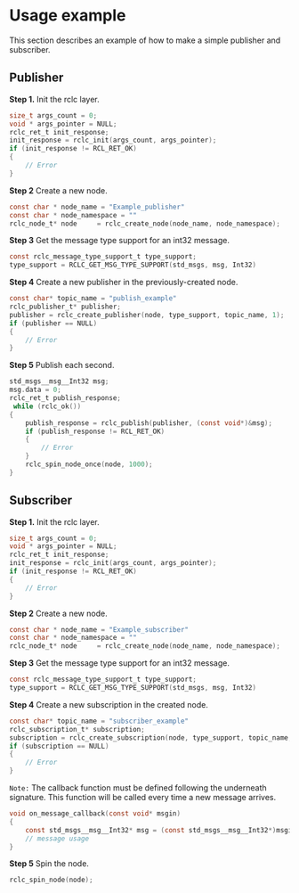 # Usage example

This section describes an example of how to make a simple publisher and subscriber.

## Publisher

**Step 1.** 
Init the rclc layer.

```C
size_t args_count = 0;
void * args_pointer = NULL;
rclc_ret_t init_response;
init_response = rclc_init(args_count, args_pointer);
if (init_response != RCL_RET_OK)
{
    // Error
}
```

**Step 2**
Create a new node.

```C
const char * node_name = "Example_publisher"
const char * node_namespace = ""
rclc_node_t* node     = rclc_create_node(node_name, node_namespace);
```

**Step 3**
Get the message type support for an int32 message.

```C
const rclc_message_type_support_t type_support;
type_support = RCLC_GET_MSG_TYPE_SUPPORT(std_msgs, msg, Int32)
```

**Step 4**
Create a new publisher in the previously-created node.

```C
const char* topic_name = "publish_example"
rclc_publisher_t* publisher;
publisher = rclc_create_publisher(node, type_support, topic_name, 1);
if (publisher == NULL)
{
    // Error
}
```

**Step 5**
Publish each second.

```C
std_msgs__msg__Int32 msg;
msg.data = 0;
rclc_ret_t publish_response;
 while (rclc_ok())
{   
    publish_response = rclc_publish(publisher, (const void*)&msg);
    if (publish_response != RCL_RET_OK)
    {
        // Error
    }
    rclc_spin_node_once(node, 1000);
}
```

## Subscriber

**Step 1.** 
Init the rclc layer.

```C
size_t args_count = 0;
void * args_pointer = NULL;
rclc_ret_t init_response;
init_response = rclc_init(args_count, args_pointer);
if (init_response != RCL_RET_OK)
{
    // Error
}
```

**Step 2**
Create a new node.

```C
const char * node_name = "Example_subscriber"
const char * node_namespace = ""
rclc_node_t* node     = rclc_create_node(node_name, node_namespace);
```

**Step 3**
Get the message type support for an int32 message.

```C
const rclc_message_type_support_t type_support;
type_support = RCLC_GET_MSG_TYPE_SUPPORT(std_msgs, msg, Int32)
```

**Step 4**
Create a new subscription in the created node.

```C
const char* topic_name = "subscriber_example"
rclc_subscription_t* subscription;
subscription = rclc_create_subscription(node, type_support, topic_name, on_message_callback, 1, false);
if (subscription == NULL)
{
    // Error
}
```

`Note:` 
The callback function must be defined following the underneath signature.
This function will be called every time a new message arrives.
```C
void on_message_callback(const void* msgin)
{
    const std_msgs__msg__Int32* msg = (const std_msgs__msg__Int32*)msgin;
    // message usage
}
```

**Step 5**
Spin the node.

```C
rclc_spin_node(node);
```
